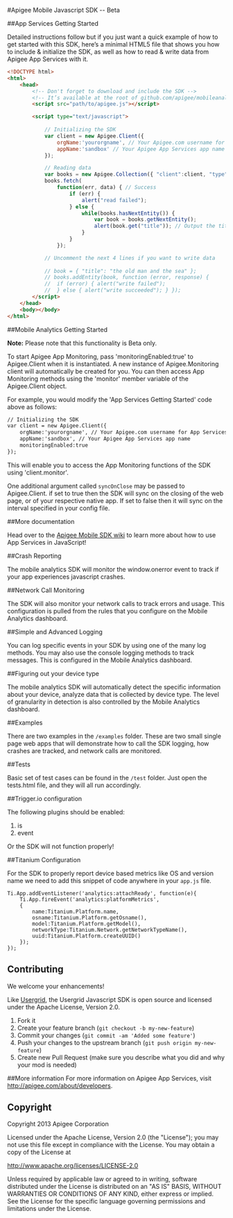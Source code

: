 #Apigee Mobile Javascript SDK -- Beta


##App Services Getting Started

Detailed instructions follow but if you just want a quick example of how to get started with this SDK, here’s a minimal HTML5 file that shows you how to include & initialize the SDK, as well as how to read & write data from Apigee App Services with it.

```html
<!DOCTYPE html>
<html>
	<head>
		<!-- Don't forget to download and include the SDK -->
		<!-- It’s available at the root of github.com/apigee/mobileanalytics-javascript-sdk/js -->
		<script src="path/to/apigee.js"></script>

		<script type="text/javascript">
		
			// Initializing the SDK
			var client = new Apigee.Client({
				orgName:'yourorgname', // Your Apigee.com username for App Services
				appName:'sandbox' // Your Apigee App Services app name
			});

			// Reading data
			var books = new Apigee.Collection({ "client":client, "type":"books" });
			books.fetch(
				function(err, data) { // Success
					if (err) {
						alert("read failed");
					} else {
						while(books.hasNextEntity()) {
							var book = books.getNextEntity();
							alert(book.get("title")); // Output the title of the book
						}
					}
				});

			// Uncomment the next 4 lines if you want to write data
			
			// book = { "title": "the old man and the sea" };
			// books.addEntity(book, function (error, response) {
			// 	if (error) { alert("write failed");
			// 	} else { alert("write succeeded"); } });
		</script>
	</head>
	<body></body>
</html>
```

##Mobile Analytics Getting Started

**Note:** Please note that this functionality is Beta only.  

To start Apigee App Monitoring, pass 'monitoringEnabled:true' to Apigee.Client when it is instantiated. A new instance of Apigee.Monitoring client will automatically be created for you. You can then access App Monitoring methods using the 'monitor' member variable of the Apigee.Client object.

For example, you would modify the 'App Services Getting Started' code above as follows:

```html
// Initializing the SDK
var client = new Apigee.Client({
	orgName:'yourorgname', // Your Apigee.com username for App Services
	appName:'sandbox', // Your Apigee App Services app name
	monitoringEnabled:true
});
```
This will enable you to access the App Monitoring functions of the SDK using 'client.monitor'.

One additional argument called `syncOnClose` may be passed to Apigee.Client. if set to true then the SDK will sync on the closing of the web page, or of your respective native app. If set to false then it will sync on the interval specified in your config file.

##More documentation

Head over to the [Apigee Mobile SDK wiki](https://github.com/apigee/mobileanalytics-javascript-sdk/wiki) to learn more about how to use App Services in JavaScript!

##Crash Reporting

The mobile analytics SDK will monitor the window.onerror event to track if your app experiences javascript crashes.

##Network Call Monitoring

The SDK will also monitor your network calls to track errors and usage. This configuration is pulled from the rules that you configure on the Mobile Analytics dashboard.

##Simple and Advanced Logging

You can log specific events in your SDK by using one of the many log methods. You may also use the console logging methods to track messages. This is configured in the Mobile Analytics dashboard.

##Figuring out your device type

The mobile analytics SDK will automatically detect the specific information about your device, analyze data that is collected by device type. The level of granularity in detection is also controlled by the Mobile Analytics dashboard.

##Examples

There are two examples in the `/examples` folder. These are two small single page web apps that will demonstrate how to call the SDK logging, how crashes are tracked, and network calls are monitored.

##Tests 

Basic set of test cases can be found in the `/test` folder. Just open the tests.html file, and they will all run accordingly.

##Trigger.io configuration

The following plugins should be enabled:

1. is
2. event

Or the SDK will not function properly!

##Titanium Configuration

For the SDK to properly report device based metrics like OS and version name we need to add this snippet of code anywhere in your `app.js` file.

	Ti.App.addEventListener('analytics:attachReady', function(e){
		Ti.App.fireEvent('analytics:platformMetrics', 
		{
			name:Titanium.Platform.name, 
			osname:Titanium.Platform.getOsname(), 
			model:Titanium.Platform.getModel(), 
			networkType:Titanium.Network.getNetworkTypeName(), 
			uuid:Titanium.Platform.createUUID()
		});
	});

## Contributing
We welcome your enhancements!

Like [Usergrid](https://github.com/apigee/usergrid-node-module), the Usergrid Javascript SDK is open source and licensed under the Apache License, Version 2.0.

1. Fork it
2. Create your feature branch (`git checkout -b my-new-feature`)
3. Commit your changes (`git commit -am 'Added some feature'`)
4. Push your changes to the upstream branch (`git push origin my-new-feature`)
5. Create new Pull Request (make sure you describe what you did and why your mod is needed)

##More information
For more information on Apigee App Services, visit <http://apigee.com/about/developers>.

## Copyright
Copyright 2013 Apigee Corporation

Licensed under the Apache License, Version 2.0 (the "License");
you may not use this file except in compliance with the License.
You may obtain a copy of the License at

<http://www.apache.org/licenses/LICENSE-2.0>

Unless required by applicable law or agreed to in writing, software
distributed under the License is distributed on an "AS IS" BASIS,
WITHOUT WARRANTIES OR CONDITIONS OF ANY KIND, either express or implied.
See the License for the specific language governing permissions and
limitations under the License.
